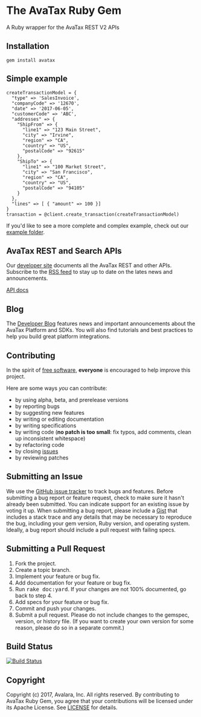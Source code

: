 The AvaTax Ruby Gem
====================
A Ruby wrapper for the AvaTax REST V2 APIs

Installation
------------
	gem install avatax

Simple example
-------------------------
	createTransactionModel = {
	  "type" => 'SalesInvoice',
	  "companyCode" => '12670',
	  "date" => '2017-06-05',
	  "customerCode" => 'ABC',
	  "addresses" => {
	    "ShipFrom" => {
	      "line1" => "123 Main Street",
	      "city" => "Irvine",
	      "region" => "CA",
	      "country" => "US",
	      "postalCode" => "92615"
	    },
	    "ShipTo" => {
	      "line1" => "100 Market Street",
	      "city" => "San Francisco",
	      "region" => "CA",
	      "country" => "US",
	      "postalCode" => "94105"
	    }
	  },
	  "lines" => [ { "amount" => 100 }]
	}
	transaction = @client.create_transaction(createTransactionModel)


If you'd like to see a more complete and complex example, check out our [example folder](/example).

AvaTax REST and Search APIs
------------------------------
Our [developer site](https://developer.avalara.com/) documents all the AvaTax REST and other APIs. Subscribe to the [RSS feed](developer.avalara.com/feed.xml) to stay up to date on the lates news and announcements.

[API docs](http://www.rubydoc.info/github/avadev/AvaTax-REST-V2-Ruby-SDK/)

Blog
----------------------------
The [Developer Blog](https://developer.avalara.com/blog/) features news and important announcements about the AvaTax Platform and SDKs. You will also find tutorials and best practices to help you build great platform integrations.

Contributing
------------
In the spirit of [free software](http://www.fsf.org/licensing/essays/free-sw.html), **everyone** is encouraged to help improve this project.

Here are some ways *you* can contribute:

* by using alpha, beta, and prerelease versions
* by reporting bugs
* by suggesting new features
* by writing or editing documentation
* by writing specifications
* by writing code (**no patch is too small**: fix typos, add comments, clean up inconsistent whitespace)
* by refactoring code
* by closing [issues](https://github.com/avadev/AvaTax-REST-V2-Ruby-SDK/issues)
* by reviewing patches


Submitting an Issue
-------------------
We use the [GitHub issue tracker](https://github.com/avadev/AvaTax-REST-V2-Ruby-SDK/issues) to track bugs and
features. Before submitting a bug report or feature request, check to make sure it hasn't already
been submitted. You can indicate support for an existing issue by voting it up. When submitting a
bug report, please include a [Gist](http://gist.github.com/) that includes a stack trace and any
details that may be necessary to reproduce the bug, including your gem version, Ruby version, and
operating system. Ideally, a bug report should include a pull request with failing specs.

Submitting a Pull Request
-------------------------
1. Fork the project.
2. Create a topic branch.
3. Implement your feature or bug fix.
4. Add documentation for your feature or bug fix.
5. Run <tt>rake doc:yard</tt>. If your changes are not 100% documented, go back to step 4.
6. Add specs for your feature or bug fix.
7. Commit and push your changes.
8. Submit a pull request. Please do not include changes to the gemspec, version, or history file. (If you want to create your own version for some reason, please do so in a separate commit.)

Build Status
------------
[![Build Status](https://travis-ci.org/avadev/AvaTax-REST-V2-Ruby-SDK.svg?branch=master)](https://travis-ci.org/avadev/AvaTax-REST-V2-Ruby-SDK)

Copyright
---------
Copyright (c) 2017, Avalara, Inc. All rights reserved.
By contributing to AvaTax Ruby Gem, you agree that your contributions will be licensed under its Apache License.
See [LICENSE](https://github.com/avadev/AvaTax-REST-V2-Ruby-SDK/) for details.
